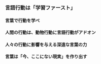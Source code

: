 ### 言語行動は「学習ファースト」
#### 言葉で行動を学べ
#### 人間の行動は、動物行動に言語行動がアドオン
#### 人々の行動に影響を与える深遠な言葉の力
#### 言葉は「今、ここにない現実」を作り出す
